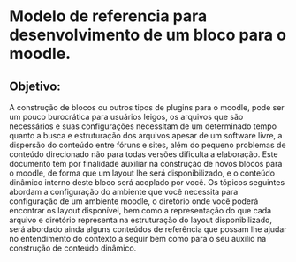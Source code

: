 # Modelo de referencia para desenvolvimento de um bloco para o moodle.
## Objetivo:
A construção de blocos ou outros tipos de plugins para o moodle, pode ser um pouco burocrática para usuários leigos, os arquivos que são necessários e suas configurações necessitam de um determinado tempo quanto a busca e estruturação dos arquivos apesar de um software livre, a dispersão do conteúdo entre fóruns e sites, além do pequeno problemas de conteúdo direcionado não para todas versões dificulta a elaboração. Este documento tem por finalidade auxiliar na construção de novos blocos para o moodle, de forma que um layout lhe será disponibilizado, e o conteúdo dinâmico interno deste bloco será acoplado por você.
Os tópicos seguintes abordam a configuração do ambiente que você necessita para configuração de um ambiente moodle, o diretório onde você poderá encontrar os layout disponível, bem como a representação do que cada arquivo e diretório representa na estruturação do layout disponibilizado, será abordado ainda alguns conteúdos de referência que possam lhe ajudar no entendimento do contexto a seguir bem como para o seu auxílio na construção de conteúdo dinâmico.
